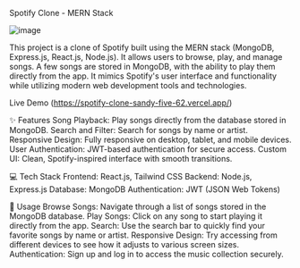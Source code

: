 Spotify Clone - MERN Stack

![image](https://github.com/user-attachments/assets/c33afa0c-c63a-49e0-9cd8-9004a811aca0)


This project is a clone of Spotify built using the MERN stack (MongoDB, Express.js, React.js, Node.js). It allows users to browse, play, and manage songs. A few songs are stored in MongoDB, with the ability to play them directly from the app. It mimics Spotify's user interface and functionality while utilizing modern web development tools and technologies.

Live Demo (https://spotify-clone-sandy-five-62.vercel.app/)

✨ Features
Song Playback: Play songs directly from the database stored in MongoDB.
Search and Filter: Search for songs by name or artist.
Responsive Design: Fully responsive on desktop, tablet, and mobile devices.
User Authentication: JWT-based authentication for secure access.
Custom UI: Clean, Spotify-inspired interface with smooth transitions.

💻 Tech Stack
Frontend: React.js, Tailwind CSS
Backend: Node.js, Express.js
Database: MongoDB
Authentication: JWT (JSON Web Tokens)

📖 Usage
Browse Songs: Navigate through a list of songs stored in the MongoDB database.
Play Songs: Click on any song to start playing it directly from the app.
Search: Use the search bar to quickly find your favorite songs by name or artist.
Responsive Design: Try accessing from different devices to see how it adjusts to various screen sizes.
Authentication: Sign up and log in to access the music collection securely.
